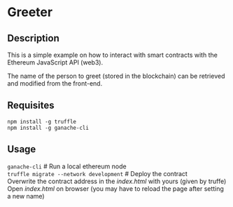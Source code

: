 # Greeter 
## Description
This is a simple example on how to interact with smart contracts with the Ethereum JavaScript API (web3).

The name of the person to greet (stored in the blockchain) can be retrieved and modified from the front-end.

## Requisites

`npm install -g truffle`  
`npm install -g ganache-cli `  

## Usage

`ganache-cli` # Run a local ethereum node  
`truffle migrate --network development` # Deploy the contract  
Overwrite the contract address in the *index.html* with yours (given by truffe)  
Open *index.html* on browser (you may have to reload the page after setting a new name)
